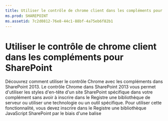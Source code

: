 ```yaml
---
title: Utiliser le contrôle de chrome client dans les compléments pour SharePoint
ms.prod: SHAREPOINT
ms.assetid: 7c2d0812-76e8-44c1-88bf-4a75eb6f82b1
---
```



# Utiliser le contrôle de chrome client dans les compléments pour SharePoint
Découvrez comment utiliser le contrôle Chrome avec les compléments dans SharePoint 2013.
Le contrôle Chrome dans SharePoint 2013 vous permet d'utiliser les styles d'en-tête d'un site SharePoint spécifique dans votre complément sans avoir à inscrire dans le Registre une bibliothèque de serveur ou utiliser une technologie ou un outil spécifique. Pour utiliser cette fonctionnalité, vous devez inscrire dans le Registre une bibliothèque JavaScript SharePoint par le biais d'une balise <script> standard. Vous pouvez fournir un espace réservé au moyen d'un élément HTML **div** et personnaliser davantage le contrôle au moyen des options disponibles. Le contrôle hérite de son aspect à partir du site web SharePoint spécifié.
  
    
    


## Conditions préalables à l'utilisation des exemples de cet article
<a name="SP15Usechromecontrol_Prereq"> </a>

Pour suivre les étapes de cet exemple, vous avez besoin des éléments suivants :
  
    
    

- Visual Studio 2015
    
  
- Un environnement de développement SharePoint 2013 (isolation de complément requise pour les scénarios locaux)
    
  
Pour obtenir des instructions sur la manière de configurer un environnement de développement adapté à vos besoins, voir  [Commencer à créer des applications pour Office et SharePoint](http://msdn.microsoft.com/library/187f8c8c-1b15-471c-80b5-69a40e67deea%28Office.15%29.aspx).
  
    
    

### Concepts clés à connaître avant d'utiliser le contrôle Chrome

Le tableau suivant indique les articles utiles pouvant vous aider à comprendre les concepts figurant dans un scénario utilisant le contrôle Chrome.
  
    
    

**Tableau 1. Principaux concepts pour l'utilisation du contrôle Chrome**


|**Titre d'article**|**Description**|
|:-----|:-----|
| [Compléments](sharepoint-add-ins.md) <br/> |Découvrez le nouveau modèle de complément SharePoint 2013 qui vous permet de créer des compléments, qui sont des solutions faciles à utiliser et de taille réduite destinées aux utilisateurs finaux.  <br/> |
| [Conception de l'expérience utilisateur pour les compléments dans SharePoint](ux-design-for-sharepoint-add-ins.md) <br/> |Découvrez les options d'expérience utilisateur et les solutions à votre disposition lorsque vous créez des Compléments SharePoint.  <br/> |
| [Héberger des sites web, des sites web de complément et des composants SharePoint dans SharePoint 2013](host-webs-add-in-webs-and-sharepoint-components-in-sharepoint-2013.md) <br/> |Découvrez la différence entre les sites web hôtes et les sites web de complément. Découvrez les composants SharePoint 2013 pouvant être inclus dans un Complément SharePoint, les composants déployés sur le site web hôte, les composants déployés sur le site web de complément et la façon dont le site web de complément est déployé dans un domaine isolé.  <br/> |
   

## Exemple de code : utiliser le contrôle Chrome dans votre complément hébergé par le cloud
<a name="SP15Usechromecontrol_Codeexample"> </a>

Un complément hébergé par le cloud inclut au moins un composant distant. Pour plus d'informations, voir  [Choisir les modèles de développement et l'hébergement d'un complément pour SharePoint](choose-patterns-for-developing-and-hosting-your-sharepoint-add-in.md). Pour utiliser le contrôle Chrome dans votre complément hébergé sur le cloud, procédez comme suit :
  
    
    

1. Créez le Complément SharePoint et les projets web distants.
    
  
2. Envoyez les options de configuration par défaut dans la chaîne de requête.
    
  
3. Ajoutez une page web au projet web.
    
  
La Figure 1 présente une page web avec le contrôle Chrome.
  
    
    

**Figure 1. Page web avec le contrôle Chrome**

  
    
    

  
    
    
![Page web distante avec le contrôle Chrome](images/ChromeControl_result.png)
  
    
    

### Pour créer le Complément SharePoint et les projets web distants


1. Ouvrez Visual Studio 2015 en tant qu'administrateur. (Pour cela, cliquez avec le bouton droit de la souris sur l'icône Visual Studio 2015 dans le menu **Démarrer**, puis choisissez **Exécuter en tant qu'administrateur**.)
    
  
2. Créez un projet à l'aide du modèle **Complément SharePoint**.
    
    La Figure 2 montre l'emplacement du modèle **Complément SharePoint** dans Visual Studio 2015, sous **Modèles**, **Visual C#**, **Office/SharePoint**, **Compléments Office**.
    

   **Figure 2. Modèle de complément SharePoint dans Visual Studio**

  

     ![Modèle d'application pour SharePoint 2013 de Visual Studio](images/AppForSharePointVSTemplate.PNG)
  

  

  
3. Fournissez l'URL du site web SharePoint que vous voulez utiliser pour le débogage.
    
  
4. Sélectionnez **Hébergement par le fournisseur** comme option d'hébergement pour votre complément. Pour obtenir un exemple de code hébergé sur SharePoint, voir [SharePoint-Add-in-JSOM-BasicDataOperations](https://github.com/OfficeDev/SharePoint-Add-in-JSOM-BasicDataOperations).
    
    À la fin de l'Assistant, votre structure dans l' **Explorateur de solutions** devrait ressembler à celle illustrée dans la Figure 3.
    

   **Figure 3. Projets Complément pour SharePoint dans l'Explorateur de solutions**

  

     ![Projets d'application pour SharePoint dans l'Explorateur de solutions](images/AppVSTemplateSolutionExplorer.jpg)
  

  

  

### Pour envoyer les options de configuration par défaut dans la chaîne de requête


1. Ouvrez le fichier Appmanifest.xml dans l'éditeur du manifeste.
    
  
2. Ajoutez le jeton **{StandardTokens}** et un paramètre _SPHostTitle_ supplémentaire à la chaîne de requête. La Figure 4 illustre l'éditeur de manifeste avec les paramètres de chaîne de requête configurés.
    
   **Figure 4. Éditeur de manifeste avec les paramètres de chaîne de requête pour le contrôle Chrome**

  

     ![Éditeur de manifeste avec paramètres de chaîne de requête](images/ChromeControl_manifest.PNG)
  

    Le contrôle Chrome prend automatiquement les valeurs suivantes dans la chaîne de requête :
    
  - **SPHostUrl**
    
  
  - **SPHostTitle**
    
  
  - **SPAppWebUrl**
    
  
  - **SPLanguage**
    
  

    **{StandardTokens}** inclut **SPHostUrl** et **SPAppWebUrl**.
    
  

### Pour ajouter une page utilisant le contrôle Chrome dans le projet web


1. Cliquez avec le bouton droit sur le projet web et ajoutez un nouveau formulaire web.
    
  
2. Copiez le balisage suivant et collez-le dans la page ASPX. Le balisage effectue les tâches suivantes :
    
  - Charge la bibliothèque AJAX à partir du réseau de distribution de contenu Microsoft (CDN).
    
  
  - Charge la bibliothèque jQuery à partir du réseau de distribution de contenu Microsoft.
    
  
  - Charge le fichier SP.UI.Controls.js au moyen de la fonction jQuery **getScript**.
    
  
  - Définit une fonction de rappel pour l'événement **onCssLoaded**.
    
  
  - Prépare les options pour le contrôle Chrome.
    
  
  - Initialise le contrôle Chrome.
    
  

  ```HTML
  
<!DOCTYPE html>
<html xmlns="http://www.w3.org/1999/xhtml">
<head>
    <title>Chrome control host page</title>
    <script 
        src="//ajax.aspnetcdn.com/ajax/4.0/1/MicrosoftAjax.js" 
        type="text/javascript">
    </script>
    <script 
        type="text/javascript" 
        src="//ajax.aspnetcdn.com/ajax/jQuery/jquery-1.7.2.min.js">
    </script>      
    <script 
        type="text/javascript"
        src="ChromeLoader.js">
    </script>
<script type="text/javascript">
"use strict";

var hostweburl;

//load the SharePoint resources
$(document).ready(function () {
    //Get the URI decoded URL.
    hostweburl =
        decodeURIComponent(
            getQueryStringParameter("SPHostUrl")
    );

    // The SharePoint js files URL are in the form:
    // web_url/_layouts/15/resource
    var scriptbase = hostweburl + "/_layouts/15/";

    // Load the js file and continue to the 
    //   success handler
    $.getScript(scriptbase + "SP.UI.Controls.js", renderChrome)
});

// Callback for the onCssLoaded event defined
//  in the options object of the chrome control
function chromeLoaded() {
    // When the page has loaded the required
    //  resources for the chrome control,
    //  display the page body.
    $("body").show();
}

//Function to prepare the options and render the control
function renderChrome() {
    // The Help, Account and Contact pages receive the 
    //   same query string parameters as the main page
    var options = {
        "appIconUrl": "siteicon.png",
        "appTitle": "Chrome control add-in",
        "appHelpPageUrl": "Help.html?"
            + document.URL.split("?")[1],
        // The onCssLoaded event allows you to 
        //  specify a callback to execute when the
        //  chrome resources have been loaded.
        "onCssLoaded": "chromeLoaded()",
        "settingsLinks": [
            {
                "linkUrl": "Account.html?"
                    + document.URL.split("?")[1],
                "displayName": "Account settings"
            },
            {
                "linkUrl": "Contact.html?"
                    + document.URL.split("?")[1],
                "displayName": "Contact us"
            }
        ]
    };

    var nav = new SP.UI.Controls.Navigation(
                            "chrome_ctrl_placeholder",
                            options
                        );
    nav.setVisible(true);
}

// Function to retrieve a query string value.
// For production purposes you may want to use
//  a library to handle the query string.
function getQueryStringParameter(paramToRetrieve) {
    var params =
        document.URL.split("?")[1].split("&amp;");
    var strParams = "";
    for (var i = 0; i < params.length; i = i + 1) {
        var singleParam = params[i].split("=");
        if (singleParam[0] == paramToRetrieve)
            return singleParam[1];
    }
}
</script>
</head>

<!-- The body is initally hidden. 
     The onCssLoaded callback allows you to 
     display the content after the required
     resources for the chrome control have
     been loaded.  -->
<body style="display: none">

    <!-- Chrome control placeholder -->
    <div id="chrome_ctrl_placeholder"></div>

    <!-- The chrome control also makes the SharePoint
          Website stylesheet available to your page -->
    <h1 class="ms-accentText">Main content</h1>
    <h2 class="ms-accentText">The chrome control</h2>
    <div id="MainContent">
        This is the page's main content. 
        You can use the links in the header to go to the help, 
        account or contact pages.
    </div>
</body>
</html>
  ```

3. Vous pouvez également utiliser le contrôle Chrome de façon déclarative. Dans l'exemple de code suivant, le code HTML déclare le contrôle sans utiliser de code JavaScript pour configurer et initialiser le contrôle. Le code effectue les tâches suivantes :
    
  - Fournit un espace réservé pour le fichier SP.UI.Controls.js JavaScript.
    
  
  - Charge de façon dynamique le fichier SP.UI.Controls.js.
    
  
  - Fournit un espace réservé pour le contrôle Chrome et spécifie les options en les incorporant dans le code HTML.
    
  

  ```HTML
  
<!DOCTYPE html>
<html xmlns="http://www.w3.org/1999/xhtml">
<head>
    <title>Chrome control host page</title>
    <script 
        src="http://ajax.aspnetcdn.com/ajax/4.0/1/MicrosoftAjax.js" 
        type="text/javascript">
    </script>
    <script 
        type="text/javascript" 
        src="http://ajax.aspnetcdn.com/ajax/jQuery/jquery-1.7.2.min.js">
    </script>      
    <script type="text/javascript">
    var hostweburl;

    // Load the SharePoint resources.
    $(document).ready(function () {

        // Get the URI decoded add-in web URL.
        hostweburl =
            decodeURIComponent(
                getQueryStringParameter("SPHostUrl")
        );

        // The SharePoint js files URL are in the form:
        // web_url/_layouts/15/resource.js
        var scriptbase = hostweburl + "/_layouts/15/";

        // Load the js file and continue to the 
        // success handler.
        $.getScript(scriptbase + "SP.UI.Controls.js")
    });

    // Function to retrieve a query string value.
    // For production purposes you may want to use
    // a library to handle the query string.
    function getQueryStringParameter(paramToRetrieve) {
        var params =
            document.URL.split("?")[1].split("&amp;");
        var strParams = "";
        for (var i = 0; i < params.length; i = i + 1) {
            var singleParam = params[i].split("=");
            if (singleParam[0] == paramToRetrieve)
                return singleParam[1];
        }
    }
    </script>
</head>
<body>

    <!-- Chrome control placeholder 
           Options are declared inline.  -->
    <div 
        id="chrome_ctrl_container"
        data-ms-control="SP.UI.Controls.Navigation"  
        data-ms-options=
            '{  
                "appHelpPageUrl" : "Help.html",
                "appIconUrl" : "siteIcon.png",
                "appTitle" : "Chrome control add-in",
                "settingsLinks" : [
                    {
                        "linkUrl" : "Account.html",
                        "displayName" : "Account settings"
                    },
                    {
                        "linkUrl" : "Contact.html",
                        "displayName" : "Contact us"
                    }
                ]
             }'>
    </div>
    
    <!-- The chrome control also makes the SharePoint
          Website style sheet available to your page. -->
    <h1 class="ms-accentText">Main content</h1>
    <h2 class="ms-accentText">The chrome control</h2>
    <div id="MainContent">
        This is the page's main content. 
        You can use the links in the header to go to the help, 
        account or contact pages.
    </div>
</body>
</html>
  ```


    La bibliothèque SP.UI.Controls.js effectue automatiquement un rendu du contrôle si elle trouve l'attribut **data-ms-control="SP.UI.Controls.Navigation"** dans un élément **div**.
    
  

### Pour modifier l'élément StartPage dans le manifeste du complément


1. Double-cliquez sur le fichier **AppManifest.xml** dans l' **Explorateur de solutions**.
    
  
2. Dans le menu déroulant **Page de démarrage**, choisissez la page web qui utilise le contrôle Chrome.
    
  

### Pour générer et exécuter la solution


1. Vérifiez que le projet de Complément SharePoint est défini en tant que projet de démarrage.
    
  
2. Appuyez sur la touche F5.
    
    > **REMARQUE**
      > Lorsque vous appuyez sur F5, Visual Studio génère la solution, déploie le complément et ouvre la page des autorisations pour le complément. 
3. Choisissez le bouton **Approuver**.
    
  
4. Cliquez sur l'icône de complément **ContrôleChromeHébergéNuage**.
    
  
5. Lorsque vous utilisez le contrôle Chrome dans vos pages web, vous pouvez également utiliser la feuille de style du site web SharePoint, comme illustré dans la Figure 4.
    
   **Figure 5. Feuille de style du site web SharePoint utilisée dans la page**

  

     ![Feuille de style de site web SharePoint utilisée dans une page](images/ChromControl_stylesheet.png)
  

  

  

**Tableau 2. Dépannage de la solution**


|**Problème**|**Solution**|
|:-----|:-----|
|Exception non gérée **SP n'est pas défini**. <br/> |Vérifiez que votre navigateur charge le fichier SP.UI.Controls.js.  <br/> |
|Le contrôle Chrome ne s'affiche pas correctement.  <br/> |Le contrôle Chrome prend en charge uniquement les modes de document Internet Explorer 8 et supérieur. Assurez-vous que votre navigateur affiche la page en mode de document Internet Explorer 8 ou supérieur.  <br/> |
|Erreur de certificat.  <br/> |Définissez la propriété **SSL activé** de votre projet web sur False. Dans le projet de Complément SharePoint, définissez la propriété **Projet Web** surAucun, puis redéfinissez la propriété conformément au nom de votre projet web.  <br/> |
   

## Étapes suivantes
<a name="SP15Usechromecontrol_Nextsteps"> </a>

Cet article a illustré l'utilisation du contrôle Chrome dans un Complément SharePoint. Pour plus d'informations, vous pouvez découvrir les autres composants d'expérience utilisateur disponibles pour les Compléments SharePoint. Pour plus d'informations, voir :
  
    
    

-  [Exemple de code : utiliser le contrôle Chrome dans un complément hébergé sur le cloud](http://code.msdn.microsoft.com/SharePoint-2013-Work-with-089ecc6f)
    
  
-  [Exemple de code : utiliser le contrôle Chrome et la bibliothèque inter-domaines (CSOM)](http://code.msdn.microsoft.com/SharePoint-2013-Use-the-97c30a2e)
    
  
-  [Exemple de code : utiliser le contrôle Chrome et la bibliothèque inter-domaines (REST)](http://code.msdn.microsoft.com/SharePoint-2013-Use-the-a759e9f8)
    
  
-  [Utilisation d'une feuille de style de site web SharePoint dans les compléments pour SharePoint](use-a-sharepoint-website-s-style-sheet-in-sharepoint-add-ins.md)
    
  
-  [Créer des actions personnalisées à déployer avec les compléments pour SharePoint](create-custom-actions-to-deploy-with-sharepoint-add-ins.md)
    
  
-  [Créer des composants de complément à installer avec votre complément pour SharePoint](create-add-in-parts-to-install-with-your-sharepoint-add-in.md)
    
  

## Ressources supplémentaires
<a name="SP15Usechromecontrol_Addresources"> </a>


-  [Configurer un environnement de développement local pour les compléments pour SharePoint](set-up-an-on-premises-development-environment-for-sharepoint-add-ins.md)
    
  
-  [Conception de l'expérience utilisateur pour les compléments dans SharePoint](ux-design-for-sharepoint-add-ins.md)
    
  
-  [Conseils pour la conception de l'expérience utilisateur des compléments pour SharePoint](sharepoint-add-ins-ux-design-guidelines.md)
    
  
-  [Créer des composants d'expérience utilisateur dans SharePoint 2013](create-ux-components-in-sharepoint-2013.md)
    
  
-  [Penser de trois manières différentes les options de conception des compléments pour SharePoint](three-ways-to-think-about-design-options-for-sharepoint-add-ins.md)
    
  
-  [Aspects importants du contexte de développement et de l'architecture des compléments pour SharePoint](important-aspects-of-the-sharepoint-add-in-architecture-and-development-landscap.md)
    
  

